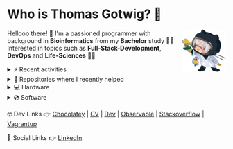 # Who is Thomas Gotwig? 🤔

<img src="assets/octocat.webp" width="20%" align="right">

Hellooo there! 👋 I'm a passioned programmer with background in **Bioinformatics** from my **Bachelor** study 👨‍🎓 Interested in topics such as **Full-Stack-Development**, **DevOps** and **Life-Sciences** 🧑‍💻

<details>
  <summary>⚡️ Recent activities</summary>
  
  <!--START_SECTION:activity-->
1. ❗️ Opened issue [#6459](https://github.com/lensapp/lens/issues/6459) in [lensapp/lens](https://github.com/lensapp/lens)
2. 🗣 Commented on [#174](https://github.com/chubin/cheat.sheets/issues/174) in [chubin/cheat.sheets](https://github.com/chubin/cheat.sheets)
3. 💪 Opened PR [#181](https://github.com/chubin/cheat.sheets/pull/181) in [chubin/cheat.sheets](https://github.com/chubin/cheat.sheets)
4. 🗣 Commented on [#35](https://github.com/TGotwig/vidmerger/issues/35) in [TGotwig/vidmerger](https://github.com/TGotwig/vidmerger)
5. 🗣 Commented on [#35](https://github.com/TGotwig/vidmerger/issues/35) in [TGotwig/vidmerger](https://github.com/TGotwig/vidmerger)
  <!--END_SECTION:activity-->
</details>

<details>
  <summary>💚 Repositories where I recently helped</summary>

  1. [cheat.sheets 👉 cheat.sh cheat sheets repository](https://github.com/chubin/cheat.sheets)
  1. [cspell-dicts 👉 Various cspell dictionaries](https://github.com/streetsidesoftware/cspell-dicts)
  1. [RustScan 👉 🤖 The Modern Port Scanner 🤖](https://github.com/RustScan/RustScan)
  1. [TMF639_ResourceInventory 👉 TM Forum Open APIs (Apache 2.0) Resource Inventory Management API](https://github.com/tmforum-apis/TMF639_ResourceInventory)
  1. [Awesome-Bioinformatics 👉 A curated list of awesome Bioinformatics libraries and software.](https://github.com/danielecook/Awesome-Bioinformatics)
  1. [awesome-rust 👉 A curated list of Rust code and resources.](https://github.com/rust-unofficial/awesome-rust)
  1. [feroxbuster 👉 A fast, simple, recursive content discovery tool written in Rust.](https://github.com/epi052/feroxbuster)
  1. [sic 👉 🦜 Accessible image processing and conversion from the terminal. Front-end for https://github.com/image-rs/image.](https://github.com/foresterre/sic)
  1. [bactopia 👉 A flexible pipeline for complete analysis of bacterial genomes](https://github.com/bactopia/bactopia)
  1. [dust 👉 A more intuitive version of du in rust](https://github.com/bootandy/dust)
  1. [project-guidelines 👉 A set of best practices for JavaScript projects](https://github.com/elsewhencode/project-guidelines)
</details>

<details>
  <summary>💻 Hardware</summary>
  
  - [💻 MacBook Air (M1, 2020)](https://support.apple.com/kb/SP825?locale=en_GB&viewlocale=en_US)
  - [📺 Apple Studio Display](https://www.apple.com/studio-display/specs)
  - [⌨️ Apple Magic Keyboard (US)](https://support.apple.com/kb/SP734?viewlocale=en_US&locale=en_US)
  - [🏗️ Flexispot standing converter](https://www.amazon.de/gp/product/B073CQ3LGB/ref=ppx_yo_dt_b_asin_title_o03_s00?ie=UTF8&psc=1)
</details>

<details>
  <summary>💿 Software</summary>

  - MacOS, Windows, Zorin OS
  - Visual Studio Code, Intellij
  - GitKraken
  - CopyQ, Ksnip, OBS Studio
  - Safari, Firefox, Tor Browser
  - Obsidian, Zotero
  - Affinity Photo & Designer
</details>

🤓 Dev Links 👉 [Chocolatey](https://community.chocolatey.org/profiles/tgotwig) | [CV](https://tgotwig.github.io/markdown-cv) | [Dev](https://dev.to/tgotwig) | [Observable](https://observablehq.com/@tgotwig?tab=profile) | [Stackoverflow](https://stackoverflow.com/users/6244047/thomas-gotwig?tab=profile) | [Vagrantup](https://app.vagrantup.com/tomisia)

🍻 Social Links 👉 [LinkedIn](https://www.linkedin.com/in/tgotwig)
